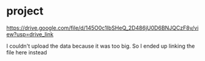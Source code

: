 # project


https://drive.google.com/file/d/145O0c1IbSHeQ_2D486jU0D6BNJQCzF8v/view?usp=drive_link

I couldn't upload the data because it was too big. So I ended up linking the file here instead
